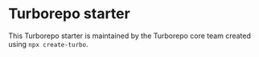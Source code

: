 # Turborepo starter

This Turborepo starter is maintained by the Turborepo core team created using `npx create-turbo`.
